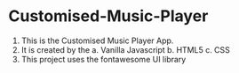 # Customised-Music-Player

1. This is the Customised Music Player App.
2. It is created by the
    a. Vanilla Javascript
    b. HTML5
    c. CSS
3. This project uses the fontawesome UI library
